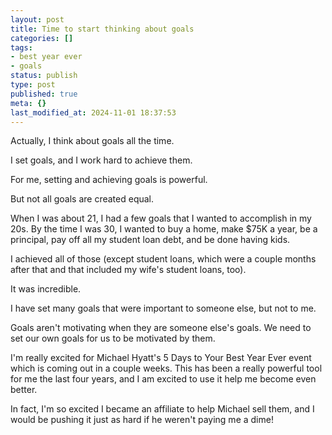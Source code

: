 ```yaml
---
layout: post
title: Time to start thinking about goals
categories: []
tags:
- best year ever
- goals
status: publish
type: post
published: true
meta: {}
last_modified_at: 2024-11-01 18:37:53
---
```


Actually, I think about goals all the time.

I set goals, and I work hard to achieve them.

For me, setting and achieving goals is powerful.

But not all goals are created equal.

When I was about 21, I had a few goals that I wanted to accomplish in my 20s. By the time I was 30, I wanted to buy a home, make $75K a year, be a principal, pay off all my student loan debt, and be done having kids.

I achieved all of those (except student loans, which were a couple months after that and that included my wife's student loans, too).

It was incredible.

I have set many goals that were important to someone else, but not to me.

Goals aren't motivating when they are someone else's goals. We need to set our own goals for us to be motivated by them.

I'm really excited for Michael Hyatt's 5 Days to Your Best Year Ever event which is coming out in a couple weeks. This has been a really powerful tool for me the last four years, and I am excited to use it help me become even better.

In fact, I'm so excited I became an affiliate to help Michael sell them, and I would be pushing it just as hard if he weren't paying me a dime!
